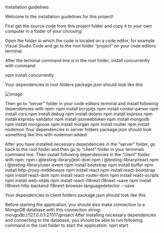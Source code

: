 Installation guidelines

Welcome to the installation guidelines for this project!

First get the source code from this project folder and copy it to your own computer in a folder of your choosing:

Open the folder in which the code is located on a code editor, for example Visual Studio Code and go to the root folder “project” on your code editors terminal. 

After the terminal command line is in the root folder, install concurrently with command:

npm install concurrently

Your dependencies in root folders package.json should look like this

 ![image](https://user-images.githubusercontent.com/72103929/222969956-058d0f39-661a-4983-92b0-30eccea67c0c.png)


Then go to “server” folder in your code editors terminal and install following dependencies with npm:
npm install bcryptjs
npm install cookie-parser
npm install cors
npm install debug
npm install dotenv
npm install express
npm install express-validator
npm install jsonwebtoken
npm install mongodb
npm install mongoose
npm install morgan
npm install multer
npm install nodemon
Your dependencies in server folders package.json should look something like this with nodemon added
 

After you have installed necessary dependencies in the “server” folder, go back to the root folder and then go to “client” folder in your terminals command line. 
Then install following dependencies in the “client” folder with npm:
npm i @testing-library/jest-dom
npm i @testing-library/react
npm i @testing-library/user-event
npm install bootstrap
npm install buffer
npm install http-proxy-middleware
npm install react
npm install react-bootstrap
npm install react-dom
npm install react-router-dom
npm install react-scripts
npm install web-vitals
npm install react-i18next i18next –save
npm install i18next-http-backend i18next-browser-languagedetector --save

Your dependencies in client folders package.json should look like this
 
 
Before starting the application, you should also make connection to a MongoDB database with this connection string:
mongodb://127.0.0.1:27017/project
After installing necessary dependencies and connecting to the database, you should be able to run following command in the root folder to start the application:
npm start
